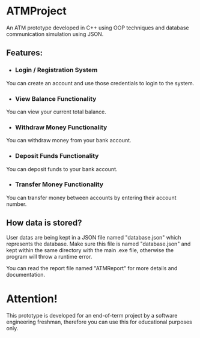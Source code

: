 # ATMProject

An ATM prototype developed in C++ using OOP techniques and database communication simulation using JSON.

## Features:

* ### Login / Registration System

You can create an account and use those credentials to login to the system.

* ### View Balance Functionality

You can view your current total balance.

* ### Withdraw Money Functionality

You can withdraw money from your bank account.

* ### Deposit Funds Functionality

You can deposit funds to your bank account.

* ### Transfer Money Functionality

You can transfer money between accounts by entering their account number.

## How data is stored?

User datas are being kept in a JSON file named "database.json" which represents the database. Make sure this file is named "database.json" and kept within the same directory with the main .exe file, otherwise the program will throw a runtime error.

You can read the report file named "ATMReport" for more details and documentation.

# Attention!

This prototype is developed for an end-of-term project by a software engineering freshman, therefore you can use this for educational purposes only.
